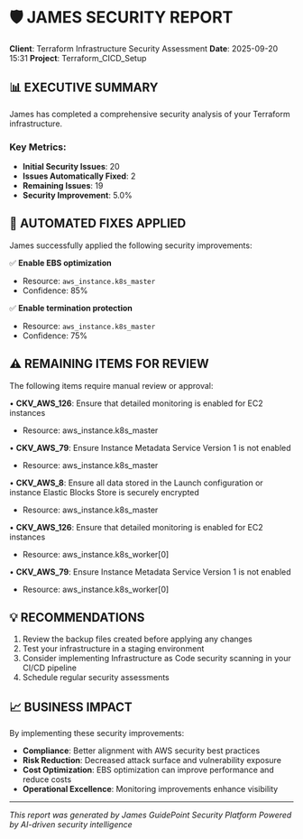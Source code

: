 
# 🛡️ JAMES SECURITY REPORT

**Client**: Terraform Infrastructure Security Assessment
**Date**: 2025-09-20 15:31
**Project**: Terraform_CICD_Setup

## 📊 EXECUTIVE SUMMARY

James has completed a comprehensive security analysis of your Terraform infrastructure.

### Key Metrics:
- **Initial Security Issues**: 20
- **Issues Automatically Fixed**: 2
- **Remaining Issues**: 19
- **Security Improvement**: 5.0%

## 🔧 AUTOMATED FIXES APPLIED

James successfully applied the following security improvements:

✅ **Enable EBS optimization**
   - Resource: `aws_instance.k8s_master`
   - Confidence: 85%

✅ **Enable termination protection**
   - Resource: `aws_instance.k8s_master`
   - Confidence: 75%


## ⚠️ REMAINING ITEMS FOR REVIEW

The following items require manual review or approval:

• **CKV_AWS_126**: Ensure that detailed monitoring is enabled for EC2 instances
  - Resource: aws_instance.k8s_master

• **CKV_AWS_79**: Ensure Instance Metadata Service Version 1 is not enabled
  - Resource: aws_instance.k8s_master

• **CKV_AWS_8**: Ensure all data stored in the Launch configuration or instance Elastic Blocks Store is securely encrypted
  - Resource: aws_instance.k8s_master

• **CKV_AWS_126**: Ensure that detailed monitoring is enabled for EC2 instances
  - Resource: aws_instance.k8s_worker[0]

• **CKV_AWS_79**: Ensure Instance Metadata Service Version 1 is not enabled
  - Resource: aws_instance.k8s_worker[0]


## 💡 RECOMMENDATIONS

1. Review the backup files created before applying any changes
2. Test your infrastructure in a staging environment
3. Consider implementing Infrastructure as Code security scanning in your CI/CD pipeline
4. Schedule regular security assessments

## 📈 BUSINESS IMPACT

By implementing these security improvements:
- **Compliance**: Better alignment with AWS security best practices
- **Risk Reduction**: Decreased attack surface and vulnerability exposure
- **Cost Optimization**: EBS optimization can improve performance and reduce costs
- **Operational Excellence**: Monitoring improvements enhance visibility

---
*This report was generated by James GuidePoint Security Platform*
*Powered by AI-driven security intelligence*
